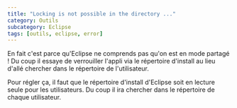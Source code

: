 ```yaml
---
title: "Locking is not possible in the directory ..."
category: Outils
subcategory: Eclipse
tags: [outils, eclipse, error]
---
```

En fait c'est parce qu'Eclipse ne comprends pas qu'on est en mode partagé ! Du coup il essaye de verrouiller l'appli via 
le répertoire d'install au lieu d'allé chercher dans le répertoire de l'utilisateur.

Pour régler ça, il faut que le répertoire d'install d'Eclipse soit en lecture seule pour les utilisateurs. Du coup il 
ira chercher dans le répertoire de chaque utilisateur.
